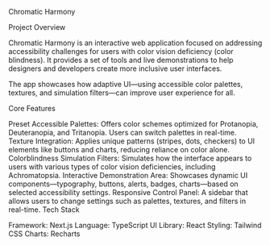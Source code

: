 Chromatic Harmony

Project Overview

Chromatic Harmony is an interactive web application focused on addressing accessibility challenges for users with color vision deficiency (color blindness). It provides a set of tools and live demonstrations to help designers and developers create more inclusive user interfaces.

The app showcases how adaptive UI—using accessible color palettes, textures, and simulation filters—can improve user experience for all.

Core Features

Preset Accessible Palettes: Offers color schemes optimized for Protanopia, Deuteranopia, and Tritanopia. Users can switch palettes in real-time.
Texture Integration: Applies unique patterns (stripes, dots, checkers) to UI elements like buttons and charts, reducing reliance on color alone.
Colorblindness Simulation Filters: Simulates how the interface appears to users with various types of color vision deficiencies, including Achromatopsia.
Interactive Demonstration Area: Showcases dynamic UI components—typography, buttons, alerts, badges, charts—based on selected accessibility settings.
Responsive Control Panel: A sidebar that allows users to change settings such as palettes, textures, and filters in real-time.
Tech Stack

Framework: Next.js
Language: TypeScript
UI Library: React
Styling: Tailwind CSS
Charts: Recharts
